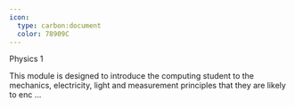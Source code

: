 ```yaml
---
icon:
  type: carbon:document
  color: 78909C
---
```

Physics 1

This module is designed to introduce the computing student to the mechanics, electricity, light and measurement principles that they are likely to enc ... 

